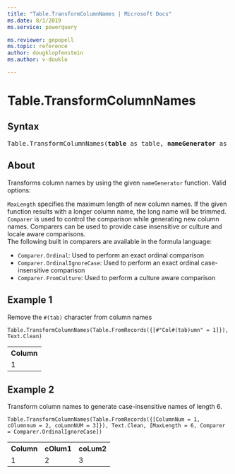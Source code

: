 ```yaml
---
title: "Table.TransformColumnNames | Microsoft Docs"
ms.date: 8/1/2019
ms.service: powerquery

ms.reviewer: gepopell
ms.topic: reference
author: dougklopfenstein
ms.author: v-douklo

---
```

# Table.TransformColumnNames

## Syntax

<pre>
Table.TransformColumnNames(<b>table</b> as table, <b>nameGenerator</b> as function, optional <b>options</b> as nullable record) as table
</pre>
  
## About  
Transforms column names by using the given `nameGenerator` function. Valid options: <div> `MaxLength` specifies the maximum length of new column names. If the given function results with a longer column name, the long name will be trimmed. </div> <div> `Comparer` is used to control the comparison while generating new column names. Comparers can be used to provide case insensitive or culture and locale aware comparisons. </div> <div> The following built in comparers are available in the formula language: </div> <ul> <li><code>Comparer.Ordinal</code>: Used to perform an exact ordinal comparison</li> <li><code>Comparer.OrdinalIgnoreCase</code>: Used to perform an exact ordinal case-insensitive comparison</li> <li> <code>Comparer.FromCulture</code>: Used to perform a culture aware comparison</li> </ul> 

## Example 1
Remove the `#(tab)` character from column names

```powerquery-m
Table.TransformColumnNames(Table.FromRecords({[#"Col#(tab)umn" = 1]}), Text.Clean)
```

<table> <tr> <th>Column</th> </tr> <tr> <td>1</td> </tr> </table>

## Example 2
Transform column names to generate case-insensitive names of length 6.

```powerquery-m
Table.TransformColumnNames(Table.FromRecords({[ColumnNum = 1, cOlumnnum = 2, coLumnNUM = 3]}), Text.Clean, [MaxLength = 6, Comparer = Comparer.OrdinalIgnoreCase])
```

<table> <tr> <th>Column</th> <th>cOlum1</th> <th>coLum2</th> </tr> <tr> <td>1</td> <td>2</td> <td>3</td> </tr> </table>

